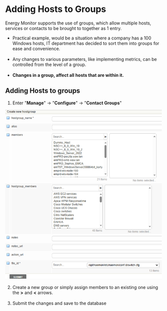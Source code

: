 # Adding Hosts to Groups

Energy Monitor supports the use of groups, which allow multiple hosts, services or contacts to be brought to together as 1 entry. 

- Practical example, would be a situation where a company has a 100 Windows hosts, IT department has decided to sort them into groups for ease and convenience.
<br></br>
- Any changes to various parameters, like implementing metrics, can be controlled from the level of a group. 
<br></br>
- **Changes in a group, affect all hosts that are within it.** 

## Adding Hosts to groups

1. Enter "**Manage**" -> "**Configure**" -> "**Contact Groups**"

![downtime](/media/05_00_06_02_adding_hostgroups.png)

2. Create a new group or simply assign members to an existing one using the **>** and **<** arrows.
<br></br>
3. Submit the changes and save to the database 




